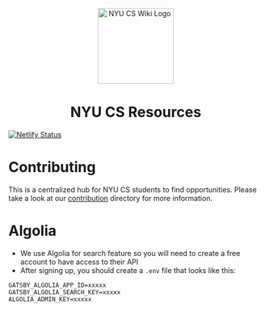 <p align="center">
  <a href="https://bugs-nyu.github.io">
    <img alt="NYU CS Wiki Logo" src="https://raw.githubusercontent.com/BUGS-NYU/cs-resources/main/src/images/svg/logo.svg" width="150" />
  </a>
</p>
<h1 align="center">
  NYU CS Resources
</h1>

[![Netlify Status](https://api.netlify.com/api/v1/badges/a6a28e10-ca2d-4fd9-a679-051d66667ea1/deploy-status)](https://app.netlify.com/sites/keen-mayer-1607ef/deploys)

# Contributing

This is a centralized hub for NYU CS students to find opportunities. Please take a look at our [contribution](https://github.com/BUGS-NYU/cs-resources/tree/main/contributing) directory for more information.

# Algolia

- We use Algolia for search feature so you will need to create a free account to have access to their API
- After signing up, you should create a `.env` file that looks like this:

```
GATSBY_ALGOLIA_APP_ID=xxxxx
GATSBY_ALGOLIA_SEARCH_KEY=xxxxx
ALGOLIA_ADMIN_KEY=xxxxx
```
